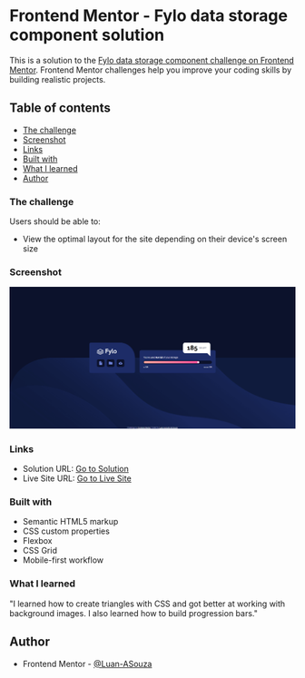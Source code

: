 # Frontend Mentor - Fylo data storage component solution

This is a solution to the [Fylo data storage component challenge on Frontend Mentor](https://www.frontendmentor.io/challenges/fylo-data-storage-component-1dZPRbV5n). Frontend Mentor challenges help you improve your coding skills by building realistic projects. 

## Table of contents

  - [The challenge](#the-challenge)
  - [Screenshot](#screenshot)
  - [Links](#links)
  - [Built with](#built-with)
  - [What I learned](#what-i-learned)
  - [Author](#author)


### The challenge

Users should be able to:

- View the optimal layout for the site depending on their device's screen size

### Screenshot

![](./screenshot.png)

### Links

- Solution URL: [Go to Solution](https://www.frontendmentor.io/solutions/responsive-css-page-using-flexbox-and-grid-wzH1YjyCtI)
- Live Site URL: [Go to Live Site](https://fylo-data-storage-front-end-me-git-5f8099-luan-asouzas-projects.vercel.app?_vercel_share=soLKNIlavtmxbuQwbuo80JAlxmrDtjnG)

### Built with

- Semantic HTML5 markup
- CSS custom properties
- Flexbox
- CSS Grid
- Mobile-first workflow

### What I learned

"I learned how to create triangles with CSS and got better at working with background images. I also learned how to build progression bars."

## Author

- Frontend Mentor - [@Luan-ASouza](https://www.frontendmentor.io/profile/Luan-ASouza)
